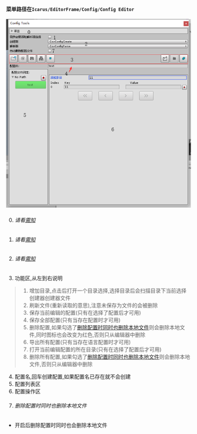 #### 菜单路径在`Icarus/EditorFrame/Config/Config Editor`

![Config Tools](../../../Images/Editor/Zh/ConfigTools.png)

0. ###### 请看[需知](0.需知.md#LanguageSeting)
1. ###### 请看[需知](0.需知.md#CreatAndParseSelect)
2. ###### 请看[需知](0.需知.md#CreatAndParseSelect)
3. 功能区,从左到右说明
> 1. 增加目录,点击后打开一个目录选择,选择目录后会扫描目录下当前选择创建器创建器文件
> 2. 刷新文件(重新读取的意思),注意未保存为文件的会被删除
> 3. 保存当前编辑的配置(只有在选择了配置后才可用)
> 4. 保存全部配置(只有当存在配置时才可用)
> 5. 删除配置,如果勾选了[删除配置时同时也删除本地文件](#删除配置时同时也删除本地文件)则会删除本地文件,同时图标也会改变为红色,否则只从编辑器中删除
> 6. 导出所有配置(只有当存在语言配置时才可用)
> 7. 打开当前编辑配置的所在目录(只有在选择了配置后才可用)
> 8. 删除所有配置,如果勾选了[删除配置时同时也删除本地文件](#删除配置时同时也删除本地文件)则会删除本地文件,否则只从编辑器中删除

4. 配置名,回车创建配置,如果配置名已存在就不会创建
5. 配置列表区
6. 配置操作区
7. ###### 删除配置时同时也删除本地文件
- 开启后删除配置时同时也会删除本地文件